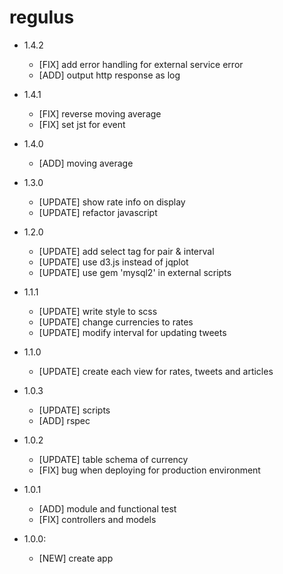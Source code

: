 regulus
=======

- 1.4.2
  - [FIX] add error handling for external service error
  - [ADD] output http response as log

- 1.4.1
  - [FIX] reverse moving average
  - [FIX] set jst for event

- 1.4.0
  - [ADD] moving average

- 1.3.0
  - [UPDATE] show rate info on display
  - [UPDATE] refactor javascript

- 1.2.0
  - [UPDATE] add select tag for pair & interval
  - [UPDATE] use d3.js instead of jqplot
  - [UPDATE] use gem 'mysql2' in external scripts

- 1.1.1
  - [UPDATE] write style to scss
  - [UPDATE] change currencies to rates
  - [UPDATE] modify interval for updating tweets

- 1.1.0
  - [UPDATE] create each view for rates, tweets and articles

- 1.0.3
  - [UPDATE] scripts
  - [ADD] rspec

- 1.0.2
  - [UPDATE] table schema of currency
  - [FIX] bug when deploying for production environment

- 1.0.1
  - [ADD] module and functional test
  - [FIX] controllers and models

- 1.0.0:
  - [NEW] create app
